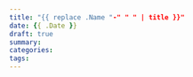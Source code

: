 ```yaml
---
title: "{{ replace .Name "-" " " | title }}"
date: {{ .Date }}
draft: true
summary: 
categories:
tags:
---
```


<!--more-->